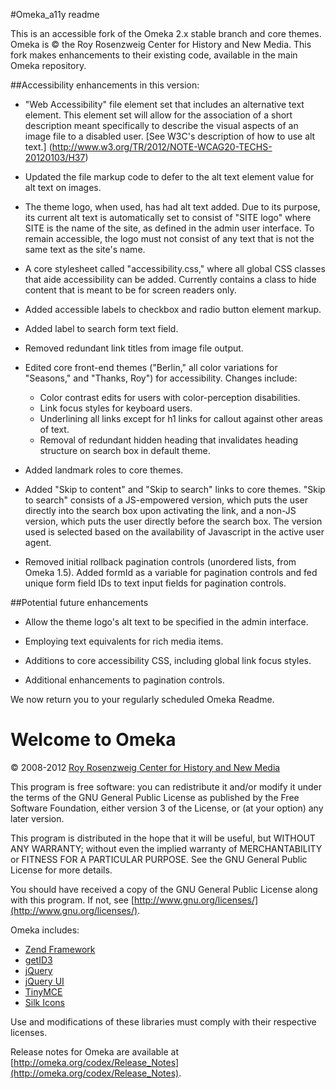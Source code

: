 
#Omeka_a11y readme

This is an accessible fork of the Omeka 2.x stable branch and core themes. 
Omeka is &copy; the Roy Rosenzweig Center for History and New Media. This fork
makes enhancements to their existing code, available in the main Omeka 
repository.

##Accessibility enhancements in this version:
* "Web Accessibility" file element set that includes an alternative text element. This element set will allow for the association of a short
description meant specifically to describe the visual aspects of an image file to a disabled user.  [See W3C's description of how to use alt 
text.] (http://www.w3.org/TR/2012/NOTE-WCAG20-TECHS-20120103/H37)

* Updated the file markup code to defer to the alt text element value for alt text on images.

* The theme logo, when used, has had alt text added. Due to its purpose, its current alt text is automatically set to consist of "SITE logo"
where SITE is the name of the site, as defined in the admin user interface. To remain accessible, the logo must not consist of any text that
is not the same text as the site's name.

* A core stylesheet called "accessibility.css," where all global CSS classes that aide accessibility can be added. Currently contains a class
to hide content that is meant to be for screen readers only.

* Added accessible labels to checkbox and radio button element markup. 

* Added label to search form text field.

* Removed redundant link titles from image file output.

* Edited core front-end themes ("Berlin," all color variations for "Seasons," and "Thanks, Roy") for accessibility.  Changes include:
	* Color contrast edits for users with color-perception disabilities.
	* Link focus styles for keyboard users.
	* Underlining all links except for h1 links for callout against other areas of text.
	* Removal of redundant hidden heading that invalidates heading structure on search box in default theme.

* Added landmark roles to core themes.

* Added "Skip to content" and "Skip to search" links to core themes.  "Skip to search" consists of a JS-empowered
version, which puts the user directly into the search box upon activating the link, and a non-JS version, which
puts the user directly before the search box. The version used is selected based on the availability of
Javascript in the active user agent.

* Removed initial rollback pagination controls (unordered lists, from Omeka 1.5).  Added formId as a variable for pagination controls and fed unique form field IDs to text input fields for pagination controls.

##Potential future enhancements

* Allow the theme logo's alt text to be specified in the admin interface.

* Employing text equivalents for rich media items.

* Additions to core accessibility CSS, including global link focus styles.

* Additional enhancements to pagination controls.


We now return you to your regularly scheduled Omeka Readme.

# Welcome to Omeka

&copy; 2008-2012 [Roy Rosenzweig Center for History and New Media](http://chnm.gmu.edu/)

This program is free software: you can redistribute it and/or modify it under 
the terms of the GNU General Public License as published by the Free Software 
Foundation, either version 3 of the License, or (at your option) any later
version.

This program is distributed in the hope that it will be useful, but WITHOUT ANY
WARRANTY; without even the implied warranty of MERCHANTABILITY or FITNESS FOR A
PARTICULAR PURPOSE. See the GNU General Public License for more details.

You should have received a copy of the GNU General Public License along with
this program. If not, see [http://www.gnu.org/licenses/](http://www.gnu.org/licenses/).

Omeka includes:

* [Zend Framework](http://framework.zend.com)
* [getID3](http://getid3.sourceforge.net)
* [jQuery](http://jquery.com)
* [jQuery UI](http://jqueryui.com)
* [TinyMCE](http://tinymce.moxiecode.com)
* [Silk Icons](http://www.famfamfam.com/lab/icons/silk/)

Use and modifications of these libraries must comply with their respective 
licenses.

Release notes for Omeka are available at
[http://omeka.org/codex/Release_Notes](http://omeka.org/codex/Release_Notes).
